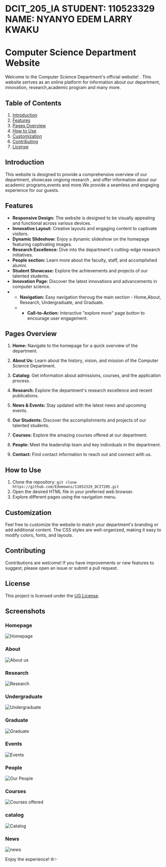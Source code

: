 # DCIT_205_IA  STUDENT: 110523329 NAME: NYANYO EDEM LARRY KWAKU
# Computer Science Department Website

Welcome to the Computer Science Department's official website! . This website sertves as an online platform for information about our department, innovation, research,academic program and many more.

## Table of Contents
1. [Introduction](#introduction)
2. [Features](#features)
3. [Pages Overview](#pages-overview)
4. [How to Use](#how-to-use)
5. [Customization](#customization)
6. [Contributing](#contributing)
7. [License](#license)

## Introduction
This website is designed to provide a comprehensive overview of our department, showcase ongiong research , and offer information about our academic programs,events and more.We provide a seamless and engaging experience for our guests.

## Features
- **Responsive Design:** The website is designed to be visually appealing and functional across various devices.
- **Innovative Layout:** Creative layouts and engaging content to captivate visitors.
- **Dynamic Slideshow:** Enjoy a dynamic slideshow on the homepage featuring captivating images.
- **Research Excellence:** Dive into the department's cutting-edge research initiatives.
- **People section:** Learn more about the faculty, staff, and accomplished alumni.
- **Student Showcase:** Explore the achievements and projects of our talented students.
- **Innovation Page:** Discover the latest innovations and advancements in computer science.
- - **Navigation:** Easy navigation theroug the main section - Home,About, Research, Undergraduate, and Graduate.
  - - **Call-to-Action:** Interactive "explore more" page  button to encourage user engagement.



## Pages Overview
1. **Home:** Navigate to the homepage for a quick overview of the department.
2. **About Us:** Learn about the history, vision, and mission of the Computer Science Department.

3. **Catalog:** Get information about admissions, courses, and the application process.
4. **Research:** Explore the department's research excellence and recent publications.
5. **News & Events:** Stay updated with the latest news and upcoming events.
6. **Our Students:** Discover the accomplishments and projects of our talented students.
8. **Courses:** Explore the amazing courses offered at our department.
9. **People:** Meet the leadership team and key individuals in the department.
10. **Contact:** Find contact information to reach out and connect with us.

## How to Use
1. Clone the repository: `git clone https://github.com/Edemowns/11052329_DCIT205.git`
2. Open the desired HTML file in your preferred web browser.
3. Explore different pages using the navigation menu.

## Customization
Feel free to customize the website to match your department's branding or add additional content. The CSS styles are well-organized, making it easy to modify colors, fonts, and layouts.

## Contributing
Contributions are welcome! If you have improvements or new features to suggest, please open an issue or submit a pull request.

## License
This project is licensed under the [UG License](LICENSE).

## Screenshots


### Homepage
![Homepage](screenshots/hhomepage.png)

### About
![About us](screenshots/aboutus.png)

### Research
![Research](screenshots/research.png)

### Undergraduate
![Undergraduate](screenshots/undergraduate.png)

### Graduate
![Graduate](screenshots/graduate.png)

### Events
![Events](screenshots/events.png)

### People
![Our People](screenshots/people.png)

### Courses
![Courses offered](screenshots/courses.png)

### catalog
![Catalog](screenshots/catalog.png)
### News
![news](screenshots/news.png)






Enjoy the experience! 🌐✨
